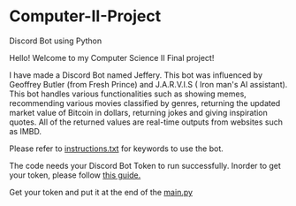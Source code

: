 # Computer-II-Project
Discord Bot using Python

Hello! Welcome to my Computer Science II Final project! 

I have made a Discord Bot named Jeffery. This bot was influenced by Geoffrey Butler (from Fresh Prince) and J.A.R.V.I.S ( Iron man's AI assistant). This bot  handles various 
functionalities such as showing memes, recommending various movies classified by genres, returning the updated market value of Bitcoin in dollars, returning jokes and giving 
inspiration quotes. All of the returned values are real-time outputs from websites such as IMBD.

Please refer to  [instructions.txt](https://github.com/Aniruddha18-SPD/Computer-II-Project/blob/main/instructions.txt) for keywords to use the bot.

The code needs your Discord Bot Token to run successfully. Inorder to get your token, please follow [this guide.](https://www.writebots.com/discord-bot-token/) 

Get your token and put it at the end of the [main.py](https://github.com/Aniruddha18-SPD/Computer-II-Project/blob/main/main.py)





